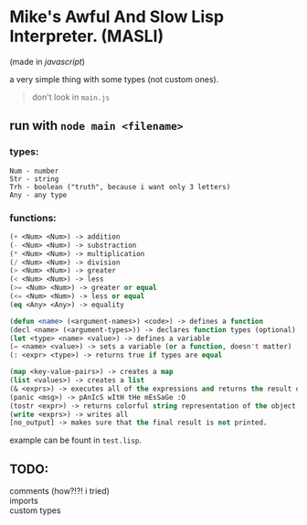 # Mike's Awful And Slow Lisp Interpreter. (MASLI)
(made in *javascript*)

a very simple thing with some types (not custom ones).

> don't look in `main.js`

## run with `node main <filename>`

### types:
```
Num - number
Str - string
Trh - boolean ("truth", because i want only 3 letters)
Any - any type
```

### functions:
```lisp
(+ <Num> <Num>) -> addition
(- <Num> <Num>) -> substraction
(* <Num> <Num>) -> multiplication
(/ <Num> <Num>) -> division
(> <Num> <Num>) -> greater
(< <Num> <Num>) -> less
(>= <Num> <Num>) -> greater or equal
(<= <Num> <Num>) -> less or equal
(eq <Any> <Any>) -> equality

(defun <name> (<argument-names>) <code>) -> defines a function
(decl <name> (<argument-types>)) -> declares function types (optional)
(let <type> <name> <value>) -> defines a variable
(= <name> <value>) -> sets a variable (or a function, doesn't matter)
(: <expr> <type>) -> returns true if types are equal

(map <key-value-pairs>) -> creates a map
(list <values>) -> creates a list
(& <exprs>) -> executes all of the expressions and returns the result of the last one.
(panic <msg>) -> pAnIcS wItH tHe mEsSaGe :O
(tostr <expr>) -> returns colorful string representation of the object.
(write <exprs>) -> writes all
[no_output] -> makes sure that the final result is not printed. 
```

example can be fount in `test.lisp`.

## TODO:
comments (how?!?! i tried)<br>
imports<br>
custom types<br>
